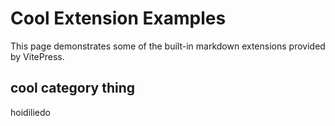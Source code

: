 # Cool Extension Examples

This page demonstrates some of the built-in markdown extensions provided by VitePress.

## cool category thing
hoidiliedo